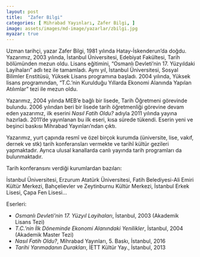 ```yaml
---
layout: post
title:  "Zafer Bilgi"
categories: [ Mihrabad Yayınları, Zafer Bilgi, ]
image: assets/images/md-image/yazarlar/zbilgi.jpg
myazar: true
---
```


Uzman tarihçi, yazar Zafer Bilgi, 1981 yılında Hatay-İskenderun’da doğdu. Yazarımız, 2003 yılında, İstanbul Üniversitesi, Edebiyat Fakültesi, Tarih bölümünden mezun oldu. Lisans eğitimini, “Osmanlı Devleti’nin 17. Yüzyıldaki Layihaları” adlı tez ile tamamladı. Aynı yıl, İstanbul Üniversitesi, Sosyal Bilimler Enstitüsü, Yüksek Lisans programına başladı. 2004 yılında, Yüksek lisans programından, “T.C.’nin Kurulduğu Yıllarda Ekonomi Alanında Yapılan Atılımlar” tezi ile mezun oldu.

Yazarımız, 2004 yılında MEB’e bağlı bir lisede, Tarih Öğretmeni görevinde bulundu. 2006 yılından beri bir lisede tarih öğretmenliği görevine devam eden yazarımız, ilk eserini  _Nasıl Fatih Oldu?_  adıyla 2011 yılında yayına hazırladı. 2011’de yayınlanan bu ilk eseri, kısa sürede tükendi. Eserin yeni ve beşinci baskısı Mihrabad Yayınları’ndan çıktı.

Yazarımız, yurt çapında resmî ve özel birçok kurumda (üniversite, lise, vakıf, dernek ve stk) tarih konferansları vermekte ve tarihî kültür gezileri yapmaktadır. Ayrıca ulusal kanallarda canlı yayında tarih programları da bulunmaktadır.

Tarih konferansını verdiği kurumlardan bazıları:

İstanbul Üniversitesi, Erzurum Atatürk Üniversitesi, Fatih Belediyesi-Ali Emiri Kültür Merkezi, Bahçelievler ve Zeytinburnu Kültür Merkezi, İstanbul Erkek Lisesi, Çapa Fen Lisesi…

Eserleri:

-   _Osmanlı Devleti’nin 17. Yüzyıl Layihaları_, İstanbul, 2003 (Akademik Lisans Tezi)
-   _T.C.’nin İlk Döneminde Ekonomi Alanındaki Yenilikler_, İstanbul, 2004 (Akademik Master Tezi)
-   _Nasıl Fatih Oldu?_, Mihrabad Yayınları, 5. Baskı, İstanbul, 2016
-   _Tarihi Yarımadanın Durakları_, İETT Kültür Yay., İstanbul, 2013